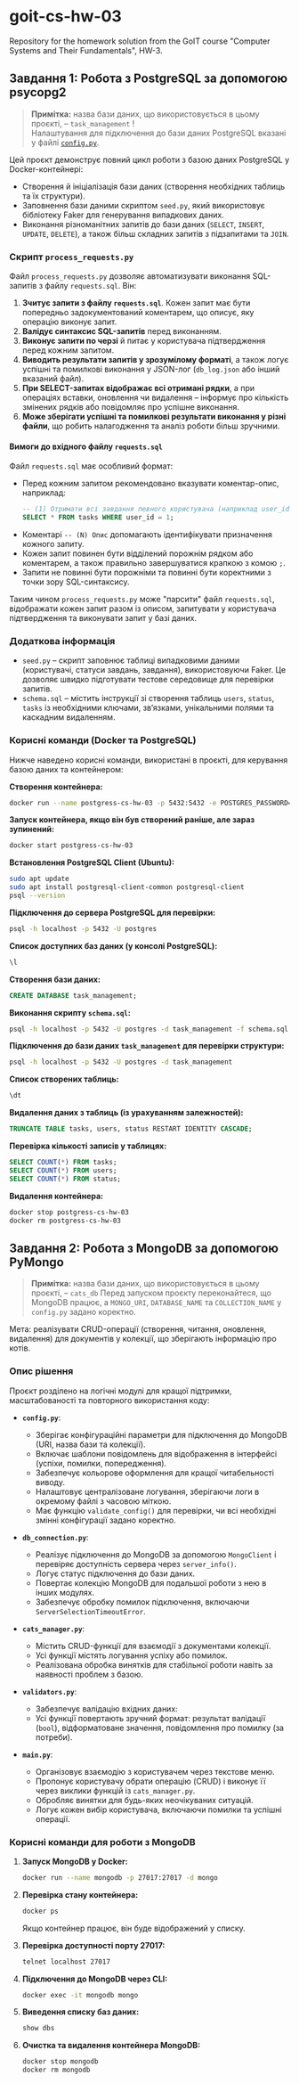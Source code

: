 # goit-cs-hw-03

Repository for the homework solution from the GoIT course "Computer Systems and Their Fundamentals", HW-3.

## Завдання 1: Робота з PostgreSQL за допомогою psycopg2

> **Примітка:** назва бази даних, що використовується в цьому проєкті, – `task_management` !  
> Налаштування для підключення до бази даних PostgreSQL вказані у файлі [`config.py`](src/task_1/config.py).

Цей проєкт демонструє повний цикл роботи з базою даних PostgreSQL у Docker-контейнері:  
- Створення й ініціалізація бази даних (створення необхідних таблиць та їх структури).
- Заповнення бази даними скриптом `seed.py`, який використовує бібліотеку Faker для генерування випадкових даних.
- Виконання різноманітних запитів до бази даних (`SELECT`, `INSERT`, `UPDATE`, `DELETE`), а також більш складних запитів з підзапитами та `JOIN`.

### Скрипт `process_requests.py`

Файл `process_requests.py` дозволяє автоматизувати виконання SQL-запитів з файлу `requests.sql`. Він:  
1. **Зчитує запити з файлу `requests.sql`**. Кожен запит має бути попередньо задокументований коментарем, що описує, яку операцію виконує запит.  
2. **Валідує синтаксис SQL-запитів** перед виконанням.  
3. **Виконує запити по черзі** й питає у користувача підтвердження перед кожним запитом.  
4. **Виводить результати запитів у зрозумілому форматі**, а також логує успішні та помилкові виконання у JSON-лог (`db_log.json` або інший вказаний файл).  
5. **При SELECT-запитах відображає всі отримані рядки**, а при операціях вставки, оновлення чи видалення – інформує про кількість змінених рядків або повідомляє про успішне виконання.  
6. **Може зберігати успішні та помилкові результати виконання у різні файли**, що робить налагодження та аналіз роботи більш зручними.

#### Вимоги до вхідного файлу `requests.sql`

Файл `requests.sql` має особливий формат:  
- Перед кожним запитом рекомендовано вказувати коментар-опис, наприклад:  
  ```sql
  -- (1) Отримати всі завдання певного користувача (наприклад user_id = 1)
  SELECT * FROM tasks WHERE user_id = 1;
  ```
- Коментарі `-- (N) Опис` допомагають ідентифікувати призначення кожного запиту.  
- Кожен запит повинен бути відділений порожнім рядком або коментарем, а також правильно завершуватися крапкою з комою `;`.  
- Запити не повинні бути порожніми та повинні бути коректними з точки зору SQL-синтаксису.

Таким чином `process_requests.py` може "парсити" файл `requests.sql`, відображати кожен запит разом із описом, запитувати у користувача підтвердження та виконувати запит у базі даних.

### Додаткова інформація

- `seed.py` – скрипт заповнює таблиці випадковими даними (користувачі, статуси завдань, завдання), використовуючи Faker. Це дозволяє швидко підготувати тестове середовище для перевірки запитів.
- `schema.sql` – містить інструкції зі створення таблиць `users`, `status`, `tasks` із необхідними ключами, зв’язками, унікальними полями та каскадним видаленням.

### Корисні команди (Docker та PostgreSQL)

Нижче наведено корисні команди, використані в проєкті, для керування базою даних та контейнером:

**Створення контейнера:**
```bash
docker run --name postgress-cs-hw-03 -p 5432:5432 -e POSTGRES_PASSWORD=goit -d postgres
```

**Запуск контейнера, якщо він був створений раніше, але зараз зупинений:**
```bash
docker start postgress-cs-hw-03
```

**Встановлення PostgreSQL Client (Ubuntu):**
```bash
sudo apt update
sudo apt install postgresql-client-common postgresql-client
psql --version
```

**Підключення до сервера PostgreSQL для перевірки:**
```bash
psql -h localhost -p 5432 -U postgres
```

**Список доступних баз даних (у консолі PostgreSQL):**
```sql
\l
```

**Створення бази даних:**
```sql
CREATE DATABASE task_management;
```

**Виконання скрипту `schema.sql`:**
```bash
psql -h localhost -p 5432 -U postgres -d task_management -f schema.sql
```

**Підключення до бази даних `task_management` для перевірки структури:**
```bash
psql -h localhost -p 5432 -U postgres -d task_management
```

**Список створених таблиць:**
```sql
\dt
```

**Видалення даних з таблиць (із урахуванням залежностей):**
```sql
TRUNCATE TABLE tasks, users, status RESTART IDENTITY CASCADE;
```

**Перевірка кількості записів у таблицях:**
```sql
SELECT COUNT(*) FROM tasks;
SELECT COUNT(*) FROM users;
SELECT COUNT(*) FROM status;
```

**Видалення контейнера:**
```bash
docker stop postgress-cs-hw-03
docker rm postgress-cs-hw-03
```

## Завдання 2: Робота з MongoDB за допомогою PyMongo

> **Примітка:** назва бази даних, що використовується в цьому проєкті, – `cats_db`
> Перед запуском проєкту переконайтеся, що MongoDB працює, а `MONGO_URI`, `DATABASE_NAME` та `COLLECTION_NAME` у `config.py` задано коректно.

Мета: реалізувати CRUD-операції (створення, читання, оновлення, видалення) для документів у колекції, що зберігають інформацію про котів.

### **Опис рішення**

Проєкт розділено на логічні модулі для кращої підтримки, масштабованості та повторного використання коду:

- **`config.py`**:  
  - Зберігає конфігураційні параметри для підключення до MongoDB (URI, назва бази та колекції).
  - Включає шаблони повідомлень для відображення в інтерфейсі (успіхи, помилки, попередження).
  - Забезпечує кольорове оформлення для кращої читабельності виводу.
  - Налаштовує централізоване логування, зберігаючи логи в окремому файлі з часовою міткою.
  - Має функцію `validate_config()` для перевірки, чи всі необхідні змінні конфігурації задано коректно.

- **`db_connection.py`**:  
  - Реалізує підключення до MongoDB за допомогою `MongoClient` і перевіряє доступність сервера через `server_info()`.
  - Логує статус підключення до бази даних.
  - Повертає колекцію MongoDB для подальшої роботи з нею в інших модулях.
  - Забезпечує обробку помилок підключення, включаючи `ServerSelectionTimeoutError`.

- **`cats_manager.py`**:  
  - Містить CRUD-функції для взаємодії з документами колекції.
  - Усі функції містять логування успіху або помилок.
  - Реалізована обробка винятків для стабільної роботи навіть за наявності проблем з базою.

- **`validators.py`**:  
  - Забезпечує валідацію вхідних даних:
  - Усі функції повертають зручний формат: результат валідації (`bool`), відформатоване значення, повідомлення про помилку (за потреби).

- **`main.py`**:  
  - Організовує взаємодію з користувачем через текстове меню.
  - Пропонує користувачу обрати операцію (CRUD) і виконує її через виклики функцій із `cats_manager.py`.
  - Обробляє винятки для будь-яких неочікуваних ситуацій.
  - Логує кожен вибір користувача, включаючи помилки та успішні операції.

### **Корисні команди для роботи з MongoDB**

1. **Запуск MongoDB у Docker:**

   ```bash
   docker run --name mongodb -p 27017:27017 -d mongo
   ```

2. **Перевірка стану контейнера:**

   ```bash
   docker ps
   ```

   Якщо контейнер працює, він буде відображений у списку.

3. **Перевірка доступності порту 27017:**

   ```bash
   telnet localhost 27017
   ```

4. **Підключення до MongoDB через CLI:**

   ```bash
   docker exec -it mongodb mongo
   ```

5. **Виведення списку баз даних:**

   ```bash
   show dbs
   ```

6. **Очистка та видалення контейнера MongoDB:**

   ```bash
   docker stop mongodb
   docker rm mongodb
   ```
